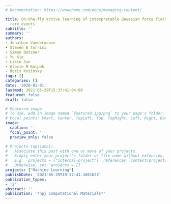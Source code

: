 ```yaml
---
# Documentation: https://wowchemy.com/docs/managing-content/

title: On-the-fly active learning of interpretable Bayesian force fields for atomistic
  rare events
subtitle: ''
summary: ''
authors:
- Jonathan Vandermause
- Steven B Torrisi
- Simon Batzner
- Yu Xie
- Lixin Sun
- Alexie M Kolpak
- Boris Kozinsky
tags: []
categories: []
date: '2020-01-01'
lastmod: 2021-05-29T15:37:41-04:00
featured: false
draft: false

# Featured image
# To use, add an image named `featured.jpg/png` to your page's folder.
# Focal points: Smart, Center, TopLeft, Top, TopRight, Left, Right, BottomLeft, Bottom, BottomRight.
image:
  caption: ''
  focal_point: ''
  preview_only: false

# Projects (optional).
#   Associate this post with one or more of your projects.
#   Simply enter your project's folder or file name without extension.
#   E.g. `projects = ["internal-project"]` references `content/project/deep-learning/index.md`.
#   Otherwise, set `projects = []`.
projects: ["Machine Learning"]
publishDate: '2021-05-29T19:37:41.108163Z'
publication_types:
- '2'
abstract: ''
publication: '*npj Computational Materials*'
---
```

